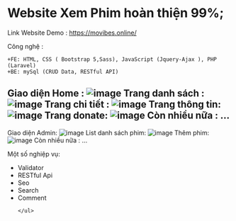 
# Website Xem Phim hoàn thiện 99%;
Link Website Demo : https://movibes.online/

Công nghệ : 

    +FE: HTML, CSS ( Bootstrap 5,Sass), JavaScript (Jquery-Ajax ), PHP (Laravel) 
    +BE: mySql (CRUD Data, RESTful API)

Giao diện Home :
![image](https://user-images.githubusercontent.com/107352059/218783158-5dc2d742-c8f6-4214-90f0-4e1e07ceeed1.png)
Trang danh sách :
![image](https://user-images.githubusercontent.com/107352059/226116989-c75bc64d-664e-469e-b13a-307a996d9905.png)
Trang chi tiết : 
![image](https://user-images.githubusercontent.com/107352059/226117007-1142b09e-f2a4-49a3-921b-4f2ec02d75b2.png)
Trang thông tin: ![image](https://user-images.githubusercontent.com/107352059/226117026-352c2604-3248-405b-bb44-fb505d82fb51.png)
Trang donate: 
![image](https://user-images.githubusercontent.com/107352059/226117044-ce0a0de5-b214-4fe9-8e58-09b3891e4a93.png)
Còn nhiều nữa : ...
----------------------------------------------------------------------------------------------------------------------------------
Giao diện Admin: 
![image](https://user-images.githubusercontent.com/107352059/226117081-901dacb2-41d0-42e0-8342-f5cca3ae0f09.png)
List danh sách phim: 
![image](https://user-images.githubusercontent.com/107352059/226117094-f3fa88ea-3649-44cd-a604-3ffd84b09107.png)
Thêm phim:
![image](https://user-images.githubusercontent.com/107352059/226117121-e8d3ec62-9943-45ad-a497-ee7c42591ee3.png)
Còn nhiều nữa : ...

Một số nghiệp vụ:
  <ul>
      <li>Validator</li>
      <li>RESTful Api</li>
      <li>Seo</li>
      <li>Search</li>
      <li>Comment</li>
 
    </ul>


